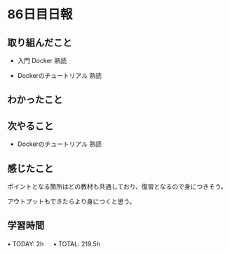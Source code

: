 # 86日目日報

## 取り組んだこと
- 入門 Docker 熟読

- Dockerのチュートリアル 熟読
  
## わかったこと
  
## 次やること
- Dockerのチュートリアル 熟読
  
## 感じたこと
 ポイントとなる箇所はどの教材も共通しており、復習となるので身につきそう。

 アウトプットもできたらより身につくと思う。

## 学習時間
• TODAY: 2h
　
• TOTAL: 219.5h
